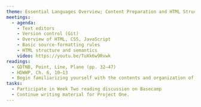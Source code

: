```yaml
---
theme: Essential Languages Overview; Content Preparation and HTML Structure
meetings:
  - agenda:
    - Text editors
    - Version control (Git)
    - Overview of HTML, CSS, JavaScript
    - Basic source-formatting rules
    - HTML structure and semantics
    video: https://youtu.be/TuXk6w9Rvwk
readings:
  - GDTNB, Point, Line, Plane (pp. 32–47)
  - HDWWP, Ch. 6, 10–13
  - Begin familiarizing yourself with the contents and organization of [Mozilla Developer Network’s (MDN)](https://developer.mozilla.org/en-US/) [Web technology for developers](https://developer.mozilla.org/en-US/docs/Web)
tasks:
  - Participate in Week Two reading discussion on Basecamp
  - Continue writing material for Project One.
---
```

